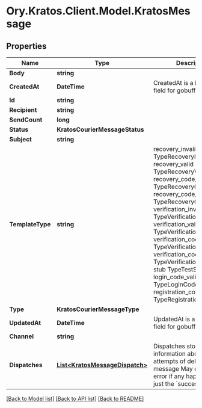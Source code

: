 # Ory.Kratos.Client.Model.KratosMessage

## Properties

Name | Type | Description | Notes
------------ | ------------- | ------------- | -------------
**Body** | **string** |  | 
**CreatedAt** | **DateTime** | CreatedAt is a helper struct field for gobuffalo.pop. | 
**Id** | **string** |  | 
**Recipient** | **string** |  | 
**SendCount** | **long** |  | 
**Status** | **KratosCourierMessageStatus** |  | 
**Subject** | **string** |  | 
**TemplateType** | **string** |  recovery_invalid TypeRecoveryInvalid recovery_valid TypeRecoveryValid recovery_code_invalid TypeRecoveryCodeInvalid recovery_code_valid TypeRecoveryCodeValid verification_invalid TypeVerificationInvalid verification_valid TypeVerificationValid verification_code_invalid TypeVerificationCodeInvalid verification_code_valid TypeVerificationCodeValid stub TypeTestStub login_code_valid TypeLoginCodeValid registration_code_valid TypeRegistrationCodeValid | 
**Type** | **KratosCourierMessageType** |  | 
**UpdatedAt** | **DateTime** | UpdatedAt is a helper struct field for gobuffalo.pop. | 
**Channel** | **string** |  | [optional] 
**Dispatches** | [**List&lt;KratosMessageDispatch&gt;**](KratosMessageDispatch.md) | Dispatches store information about the attempts of delivering a message May contain an error if any happened, or just the &#x60;success&#x60; state. | [optional] 

[[Back to Model list]](../../README.md#documentation-for-models) [[Back to API list]](../../README.md#documentation-for-api-endpoints) [[Back to README]](../../README.md)

